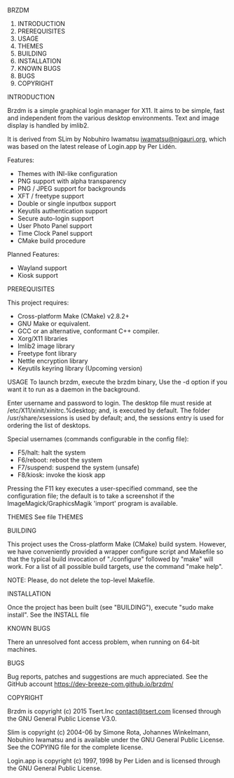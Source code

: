 BRZDM
 
  1. INTRODUCTION
  2. PREREQUISITES
  3. USAGE
  4. THEMES
  5. BUILDING
  6. INSTALLATION
  7. KNOWN BUGS
  8. BUGS
  9. COPYRIGHT


INTRODUCTION

  Brzdm is a simple graphical login manager for X11. It aims
  to be simple, fast and independent from the various desktop
  environments. Text and image display is handled by imlib2.

  It is derived from SLim by Nobuhiro Iwamatsu <iwamatsu@nigauri.org>,
  which was based on the latest release of Login.app by Per Lidén.

  Features:

   - Themes with INI-like configuration
   - PNG support with alpha transparency
   - PNG / JPEG support for backgrounds
   - XFT / freetype support
   - Double or single inputbox support
   - Keyutils authentication support
   - Secure auto-login support
   - User Photo Panel support
   - Time Clock Panel support
   - CMake build procedure


  Planned Features:
   
   - Wayland support
   - Kiosk support


PREREQUISITES

 This project requires:
  * Cross-platform Make (CMake) v2.8.2+
  * GNU Make or equivalent.
  * GCC or an alternative, conformant C++ compiler.
  * Xorg/X11 libraries
  * Imlib2 image library
  * Freetype font library
  * Nettle encryption library
  * Keyutils keyring library (Upcoming version)


USAGE
  To launch brzdm, execute the brzdm binary, Use the -d option
  if you want it to run as a daemon in the background.

  Enter username and password to login. The desktop file must reside
  at /etc/X11/xinit/xinitrc.%desktop; and, is executed by default.
  The folder /usr/share/xsessions is used by default; and, the
  sessions entry is used for ordering the list of desktops.

  Special usernames (commands configurable in the config file):
  - F5/halt: halt the system
  - F6/reboot: reboot the system
  - F7/suspend: suspend the system (unsafe)
  - F8/kiosk: invoke the kiosk app

  Pressing the F11 key executes a user-specified command, see the
  configuration file; the default is to take a screenshot if the
  ImageMagick/GraphicsMagik 'import' program is available.


THEMES
  See file THEMES


BUILDING

  This project uses the Cross-platform Make (CMake) build system. However, we
  have conveniently provided a wrapper configure script and Makefile so that
  the typical build invocation of "./configure" followed by "make" will work.
  For a list of all possible build targets, use the command "make help".

  NOTE: Please, do not delete the top-level Makefile.


INSTALLATION

  Once the project has been built (see "BUILDING"),
  execute "sudo make install". See the INSTALL file


KNOWN BUGS

  There an unresolved font access problem, when running on 64-bit machines.


BUGS

  Bug reports, patches and suggestions are much appreciated.
  See the GitHub account https://dev-breeze-com.github.io/brzdm/


COPYRIGHT

  Brzdm is copyright (c) 2015 Tsert.Inc <contact@tsert.com>
  licensed through the GNU General Public License V3.0. 

  Slim is copyright (c) 2004-06 by Simone Rota, Johannes Winkelmann,
  Nobuhiro Iwamatsu and is available under the GNU General Public
  License. See the COPYING file for the complete license.

  Login.app is copyright (c) 1997, 1998 by Per Liden and is 
  licensed through the GNU General Public License. 

